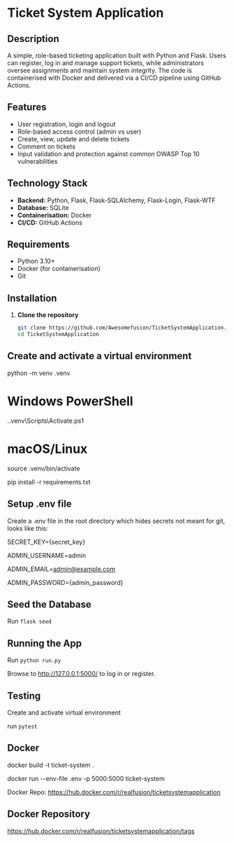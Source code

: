 # Ticket System Application

## Description
A simple, role-based ticketing application built with Python and Flask. Users can register, log in and manage support tickets, while administrators oversee assignments and maintain system integrity. The code is containerised with Docker and delivered via a CI/CD pipeline using GitHub Actions.

## Features
- User registration, login and logout
- Role-based access control (admin vs user)
- Create, view, update and delete tickets
- Comment on tickets
- Input validation and protection against common OWASP Top 10 vulnerabilities

## Technology Stack
- **Backend:** Python, Flask, Flask-SQLAlchemy, Flask-Login, Flask-WTF
- **Database:** SQLite
- **Containerisation:** Docker
- **CI/CD:** GitHub Actions

## Requirements
- Python 3.10+
- Docker (for containerisation)
- Git

## Installation
1. **Clone the repository**
   ```bash
   git clone https://github.com/Awesomefusion/TicketSystemApplication.git
   cd TicketSystemApplication

## Create and activate a virtual environment

python -m venv .venv
# Windows PowerShell
.\.venv\Scripts\Activate.ps1
# macOS/Linux
source .venv/bin/activate

pip install -r requirements.txt

## Setup .env file

Create a .env file in the root directory which hides secrets not meant for git, looks like this:

SECRET_KEY={secret_key}

ADMIN_USERNAME=admin

ADMIN_EMAIL=admin@example.com

ADMIN_PASSWORD={admin_password}

## Seed the Database

Run `flask seed`

## Running the App

Run `python run.py`

Browse to http://127.0.0.1:5000/ to log in or register.

## Testing

Create and activate virtual environment

run `pytest`

## Docker

docker build -t ticket-system .

docker run --env-file .env -p 5000:5000 ticket-system

Docker Repo: https://hub.docker.com/r/realfusion/ticketsystemapplication

## Docker Repository

https://hub.docker.com/r/realfusion/ticketsystemapplication/tags
